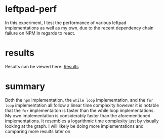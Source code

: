 # leftpad-perf
In this experiment, I test the performance of various leftpad implementations as well as my own, due to the recent dependency chain failure on NPM in regards to react.

# results
Results can be viewed here:
[Results](https://docs.google.com/spreadsheets/d/1eAe3zd_cT-A2jwwNUE9de68Heu05FPr27UciZXwyaEA/edit?usp=sharing)

# summary
Both the `npm` implementation, the `while loop` implementation, and the `for loop` implementation all follow a linear time complexity however it is notable that the `for` implementaiton is faster than the while loop implementations. My own implementation is considerably faster than the aforementioned implementations. It resembles a logarithmic time complexity just by visually looking at the graph. I will likely be doing more implementations and comparing more results later on.
